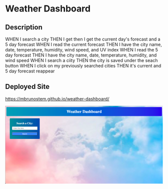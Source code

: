 # Weather Dashboard

## Description

WHEN I search a city
THEN I get then I get the current day's forecast and a 5 day forecast
WHEN I read the current forecast
THEN I have the city name, date, temperature, humidity, wind speed, and UV index
WHEN I read the 5 day forecast
THEN I have the city name, date, temperature, humidity, and wind speed
WHEN I search a ciity
THEN the city is saved under the seach button
WHEN I click on my previously searched cities
THEN it's current and 5 day forecast reappear

## Deployed Site
https://mbrunostem.github.io/weather-dashboard/

![Deployed site landing page](./assets/landing-page.png)